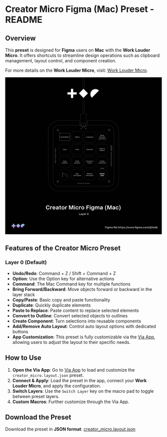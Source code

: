 
# Creator Micro Figma (Mac) Preset - README

## Overview
This **preset** is designed for **Figma** users on **Mac** with the **Work Louder Micro**. It offers shortcuts to streamline design operations such as clipboard management, layout control, and component creation.

For more details on the **Work Louder Micro**, visit: [Work Louder Micro](https://worklouder.xyz/).

![Creator Micro Layout](https://github.com/edogbeatz/work-louder-micro-preset/raw/main/images/layer-0.png)

## Features of the Creator Micro Preset
### Layer 0 (Default)
- **Undo/Redo**: Command + Z / Shift + Command + Z
- **Option**: Use the Option key for alternative actions
- **Command**: The Mac Command key for multiple functions
- **Bring Forward/Backward**: Move objects forward or backward in the layer stack
- **Copy/Paste**: Basic copy and paste functionality
- **Duplicate**: Quickly duplicate elements
- **Paste to Replace**: Paste content to replace selected elements
- **Convert to Outline**: Convert selected objects to outlines
- **Create Component**: Turn selections into reusable components
- **Add/Remove Auto Layout**: Control auto layout options with dedicated buttons
- **App Customization**: This preset is fully customizable via the [Via App](https://usevia.app/), allowing users to adjust the layout to their specific needs.

## How to Use

1. **Open the Via App**: Go to [Via App](https://usevia.app/) to load and customize the `creator_micro.layout.json` preset.
2. **Connect & Apply**: Load the preset in the app, connect your **Work Louder Micro**, and apply the configuration.
3. **Switch Layers**: Use the `Switch Layer` key on the macro pad to toggle between preset layers.
4. **Custom Macros**: Further customize through the Via App.

## Download the Preset
Download the preset in **JSON format**: [creator_micro.layout.json](https://github.com/edogbeatz/work-louder-micro-preset/blob/main/creator_micro.layout.json)

